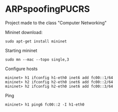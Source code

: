 # ARPspoofingPUCRS
Project made to the class "Computer Networking"


Mininet download:
```
sudo apt-get install mininet
```
Starting mininet
```
sudo mn --mac --topo single,3 
```
Configure hosts
```
mininet> h1 ifconfig h1-eth0 inet6 add fc00::1/64
mininet> h2 ifconfig h2-eth0 inet6 add fc00::2/64
mininet> h2 ifconfig h2-eth0 inet6 add fc00::3/64
```
Ping
```
mininet> h1 ping6 fc00::2 -I h1-eth0
```

